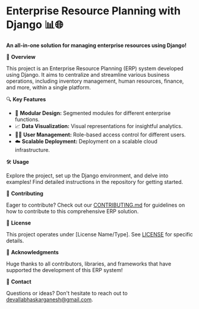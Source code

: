 
# Enterprise Resource Planning with Django 📊🌐

**An all-in-one solution for managing enterprise resources using Django!**

🚀 **Overview**

This project is an Enterprise Resource Planning (ERP) system developed using Django. It aims to centralize and streamline various business operations, including inventory management, human resources, finance, and more, within a single platform.

🔍 **Key Features**

- 💼 **Modular Design:** Segmented modules for different enterprise functions.
- 📈 **Data Visualization:** Visual representations for insightful analytics.
- 🧑‍💻 **User Management:** Role-based access control for different users.
- ☁️ **Scalable Deployment:** Deployment on a scalable cloud infrastructure.

🛠️ **Usage**

Explore the project, set up the Django environment, and delve into examples! Find detailed instructions in the repository for getting started.

🤝 **Contributing**

Eager to contribute? Check out our [CONTRIBUTING.md](CONTRIBUTING.md) for guidelines on how to contribute to this comprehensive ERP solution.

📜 **License**

This project operates under [License Name/Type]. See [LICENSE](LICENSE) for specific details.

🙌 **Acknowledgments**

Huge thanks to all contributors, libraries, and frameworks that have supported the development of this ERP system!

📧 **Contact**

Questions or ideas? Don't hesitate to reach out to devallabhaskarganesh@gmail.com.

